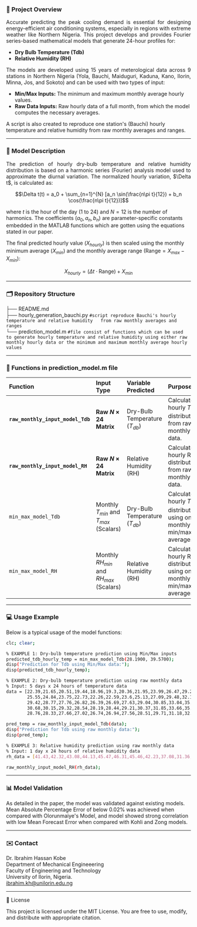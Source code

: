 ### 🎯 Project Overview
<p align="justify">
Accurate predicting the peak cooling demand is essential for designing energy-efficient air conditioning systems, especially in regions with extreme weather like Northern Nigeria. This project develops and provides Fourier series-based mathematical models that generate 24-hour profiles for:
</p>

- **Dry Bulb Temperature (Tdb)**
- **Relative Humidity (RH)**

<p align="justify">
The models are developed using 15 years of meterological data across 9 stations in Northern Nigeria (Yola, Bauchi, Maiduguri, Kaduna, Kano, Ilorin, Minna, Jos, and Sokoto) and can be used with two types of input:
</p>

- **Min/Max Inputs:** The minimum and maximum monthly average hourly values.
- **Raw Data Inputs:** Raw hourly data of a full month, from which the model computes the necessary averages.

A script is also created to reproduce one station's (Bauchi) hourly temperature and relative humidity from raw monthly averages and ranges.

---

### 🔬 Model Description
<p align="justify">
The prediction of hourly dry-bulb temperature and relative humidity distribution is based on a harmonic series (Fourier) analysis model used to approximate the diurnal variation.
The normalized hourly variation, $\Delta t$, is calculated as: </p>  

$$\Delta t(t) = a_0 + \sum_{n=1}^{N} [a_n \sin(\frac{n\pi t}{12}) + b_n \cos(\frac{n\pi t}{12})]$$  


where $t$ is the hour of the day (1 to 24) and $N=12$ is the number of harmonics. The coefficients ($a_0, a_n, b_n$) are parameter-specific constants embedded in the MATLAB functions which are gotten using the equations stated in our paper.

The final predicted hourly value ($X_{hourly}$) is then scaled using the monthly minimum average ($X_{min}$) and the monthly average range ($\text{Range} = X_{max} - X_{min}$):

$$X_{hourly} = (\Delta t \cdot \text{Range}) + X_{min}$$
</p>

---

### 🗂 Repository Structure
├── README.md    
├── hourly_generation_bauchi.py `#script reproduce Bauchi's hourly temperature and relative humidity   from raw monthly averages and ranges`   
└── prediction_model.m `#file consist of functions which can be used to generate hourly temperature and relative humidity using either raw monthly hourly data or the minimum and maximum monthly average hourly values`  

---

### 📖 Functions in prediction_model.m file
| Function | Input Type | Variable Predicted | Purpose |
| :--- | :--- | :--- | :--- |
| **`raw_monthly_input_model_Tdb`** | **Raw $N \times 24$ Matrix** | Dry-Bulb Temperature ($T_{db}$) | Calculates hourly $T_{db}$ distribution from raw monthly data. |
| **`raw_monthly_input_model_RH`** | **Raw $N \times 24$ Matrix** | Relative Humidity (RH) | Calculates hourly RH distribution from raw monthly data. |
| `min_max_model_Tdb` | Monthly $T_{min}$ and $T_{max}$ (Scalars) | Dry-Bulb Temperature ($T_{db}$) | Calculates hourly $T_{db}$ distribution using only monthly min/max averages. |
| `min_max_model_RH` | Monthly $RH_{min}$ and $RH_{max}$ (Scalars) | Relative Humidity (RH) | Calculates hourly RH distribution using only monthly min/max averages. |

---

### 💻 Usage Example
Below is a typical usage of the model functions:

```bash
clc; clear;

% EXAMPLE 1: Dry-bulb temperature prediction using Min/Max inputs
predicted_tdb_hourly_temp = min_max_model_Tdb(28.1900, 39.5700);
disp("Prediction for Tdb using Min/Max data:");
disp(predicted_tdb_hourly_temp);

% EXAMPLE 2: Dry-bulb temperature prediction using raw monthly data
% Input: 5 days x 24 hours of temperature data
data = [22.39,21.65,20.51,19.44,18.96,19.3,20.36,21.95,23.99,26.47,29.24,31.87,33.78,34.6,34.36,33.44,32.18,30.7,28.93,26.93,25.0,23.59,22.89,22.67;
        25.55,24.84,23.75,22.73,22.26,22.59,23.6,25.13,27.09,29.48,32.14,34.66,36.49,37.28,37.05,36.16,34.95,33.53,31.84,29.92,28.07,26.71,26.03,25.82;
        29.42,28.77,27.76,26.82,26.39,26.69,27.63,29.04,30.85,33.04,35.5,37.83,39.52,40.24,40.04,39.22,38.1,36.79,35.23,33.45,31.74,30.49,29.87,29.67;
        30.68,30.15,29.32,28.54,28.19,28.44,29.21,30.37,31.85,33.66,35.67,37.59,38.98,39.57,39.4,38.73,37.81,36.73,35.45,33.99,32.59,31.56,31.05,30.89;
        28.76,28.33,27.66,27.02,26.74,26.94,27.56,28.51,29.71,31.18,32.82,34.37,35.5,35.98,35.84,35.3,34.55,33.68,32.63,31.45,30.31,29.47,29.06,28.93;];

pred_temp = raw_monthly_input_model_Tdb(data);
disp("Prediction for Tdb using raw monthly data:");
disp(pred_temp);

% EXAMPLE 3: Relative humidity prediction using raw monthly data
% Input: 1 day x 24 hours of relative humidity data
rh_data = [41.43,42.32,43.08,44.13,45.47,46.31,45.46,42.23,37.08,31.36,26.42,22.86,20.48,18.87,18.15,18.87,21.38,25.3,29.56,33.09,35.52,37.2,38.69,40.17];

raw_monthly_input_model_RH(rh_data);
```

---

### 📊 Model Validation
As detailed in the paper, the model was validated against existing models. Mean Absolute Percentage Error of below 0.02% was achieved when compared with Olorunmaiye's Model, and model showed strong correlation with low Mean Forecast Error when compared with Kohli and Zong models.

---

### ✉️ Contact
Dr. Ibrahim Hassan Kobe  
Department of Mechanical Engineeering  
Faculty of Engineering and Technology  
University of Ilorin, Nigeria.  
ibrahim.kh@unilorin.edu.ng  

---
📜 License

This project is licensed under the MIT License.
You are free to use, modify, and distribute with appropriate citation.
